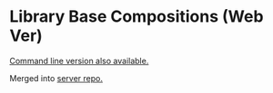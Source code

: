 # Library Base Compositions (Web Ver)

[Command line version also available.](https://github.com/ChristelKrueger/Library_Base_Compositions)

Merged into [server repo.](https://github.com/DesmondWillowbrook/Server_Web_Library_Base_Compositions)
